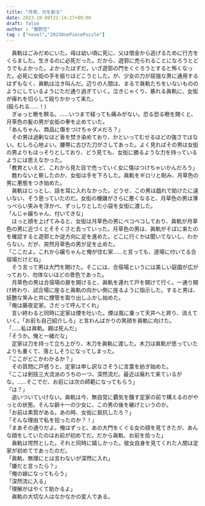 ```yaml
---
title: "月夜、光を創る"
date: 2023-10-08T22:14:27+09:00
draft: false
author : "曇野空"
tag : ["novel","2023OnePiecePuzzle"]
---
```


　眞軌はごみだめにいた。母は幼い頃に死に、父は借金から逃げるために行方をくらました。生きるのに必死だった。だから、遊郭に売られることになろうとどうでもよかった。よかったはずだ。いざ遊郭の門をくぐろうとすると怖くなった。必死に女衒の手を振りほどこうとした。が、少女の力が屈強な男に通用するはずもなく、眞軌は泣き叫んだ。辺りの人間は、まるで眞軌たちをいないもののようにしているようにただ通り過ぎていく。泣きじゃくり、暴れる眞軌に、女衒が痺れを切らして殴りかかって来た。  
(殴られる……！)  
　ぎゅっと瞼を瞑る。……いつまで経っても痛みがない。恐る恐る瞼を開くと、月草色の髪の男が女衒の拳を止めていた。  
「あんちゃん、商品に傷をつけちゃダメだろ？」  
　その男は過剰なほど香を焚き染めており、かといってむせるほどの強さではない。むしろ心地よい。腰帯に古びた刀がさしてあった。よく見ればその男は女衒の男よりもほっそりとしており、どう見ても、女衒に勝るような力を持っているようには思えなかった。  
「教育といえど、これから見た目で売っていく女に傷はつけちゃいかんだろう」  
　敵わないと察したのか、女衒は手を下ろした。眞軌をギロリと睨み、月草色の男に悪態をつき始めた。  
　眞軌はじっとし、話を耳に入れなかった。どうせ、この男は戯れで助けたに違いない、そう思っていたのだ。女衒の機嫌がさらに悪くなると、月草色の男は薄っぺらい笑みを浮かべ、ずっしりとした小袋を女衒に渡した。  
「んじゃ嬢ちゃん、付いてきな」  
　はっと顔を上げてみると、女衒は月草色の男にペコペコしており、眞軌が月草色の男に近づくとそそくさと去っていった。月草色の男は、眞軌がそばに来たのを確認すると遊郭とか逆方向に足を進めた。どこに行くかは聞いてないし、わからない。だが、突然月草色の男が足を止めた。  
「ここだよ。これから嬢ちゃんと俺が住む家……と言っても、道場に付いてる合宿場だけどね」  
　そう言って男は大門を開けた。そこには、合宿場というには美しい庭園が広がっており、勿体ないほどの景色であった。  
　月草色の男は合宿場の扉を開けると、眞軌を連れて戸を開けて行く。一通り開け終わり、試合場に座ると眞軌の向かい側に座るように指示した。すると男は、妖艶な笑みと共に煙管を取り出しふかし始めた。  
「俺は藤夜定家。さだって呼んでくれ」  
　言い終わると同時に定家は煙を吐いた。煙は風に乗って天井へと昇り、消えていく。「お前も自己紹介しろ」と言わんばかりの笑顔を眞軌に向けた。  
「……私は眞軌。親は死んだ」  
「そうか。俺と一緒だな」  
　定家は刀を持って立ち上がり、木刀を眞軌に渡した。木刀は眞軌が思っていたよりも重くて、落としそうになってしまった。  
「ここがどこかわかるか？」  
　その質問に戸惑うと、定家は申し訳なさそうに言葉を紡ぎ始めた。  
「ここは剣技三大流派のうちの一つ、深然流だ。最近は廃れて来ているがな。……そこでだ、お前には次の師範になってもらう」  
「は？」  
　追いついていけない。眞軌は今、無自覚に覇気を醸す定家の前で構えるのがやっとの状態。そんな齢十一の少女に、この男の後を継げというのか。  
「お前は素質がある。あの時、女衒に抵抗したろ？」  
「そんな理由で私を拾ったのか？！」  
「まあその通りだよ。俺はずっと、あの大門をくぐる女の顔を見てきたが、あんな顔をしていたのはお前が初めてだ。だから眞軌、お前を拾った」  
　眞軌は愕然とした。それと同時に嬉しかった。彼女自身を見てくれた人間は定家が初めてであったのだ。  
「眞軌、無理にとは言わないが深然に入れ」  
「嫌だと言ったら？」  
「俺の嫁になってもらう」  
「深然流に入る」  
「理解がはやくて助かるよ」  
　眞軌の大切な人はなかなかの変人である。  
  
